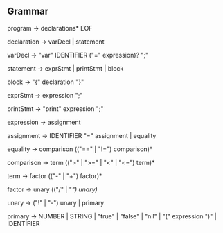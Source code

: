 ## Grammar

program -> declarations* EOF

declaration -> varDecl | statement

varDecl -> "var" IDENTIFIER ("=" expression)? ";"

statement -> exprStmt | printStmt | block

block -> "{" declaration "}"

exprStmt -> expression ";"

printStmt -> "print" expression ";"

expression -> assignment

assignment -> IDENTIFIER "=" assignment | equality

equality -> comparison (("==" | "!=") comparison)*

comparison -> term ((">" | ">=" | "<" | "<=") term)*

term -> factor (("-" | "+") factor)*

factor -> unary (("/" | "*") unary)*

unary -> ("!" | "-") unary | primary

primary -> NUMBER | STRING | "true" | "false" | "nil" | "(" expression ")" | IDENTIFIER



